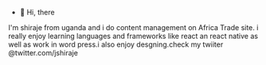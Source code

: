 - 👋 Hi, there 

I'm shiraje from uganda and i do content management on Africa Trade site. i really enjoy learning languages and frameworks like react an react native as well as work in word press.i also enjoy desgning.check my twiiter @twitter.com/jshiraje
